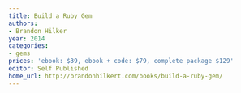 ```yaml
---
title: Build a Ruby Gem
authors:
- Brandon Hilker
year: 2014
categories:
- gems
prices: 'ebook: $39, ebook + code: $79, complete package $129'
editor: Self Published
home_url: http://brandonhilkert.com/books/build-a-ruby-gem/
---
```

